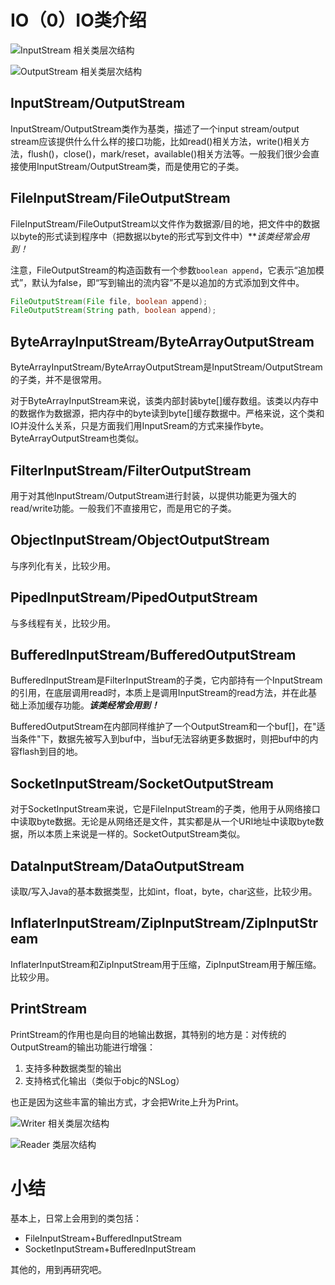 # IO（0）IO类介绍

![InputStream 相关类层次结构](http://wx2.sinaimg.cn/mw690/0065Y1avgy1fcr65wt9oqj30v60740sy.jpg)

![ OutputStream 相关类层次结构](http://wx4.sinaimg.cn/mw690/0065Y1avgy1fcr660d0anj30uo0513ym.jpg)

## InputStream/OutputStream
InputStream/OutputStream类作为基类，描述了一个input stream/output stream应该提供什么什么样的接口功能，比如read()相关方法，write()相关方法，flush()，close()，mark/reset，available()相关方法等。一般我们很少会直接使用InputStream/OutputStream类，而是使用它的子类。

## FileInputStream/FileOutputStream
FileInputStream/FileOutputStream以文件作为数据源/目的地，把文件中的数据以byte的形式读到程序中（把数据以byte的形式写到文件中）***该类经常会用到！*

注意，FileOutputStream的构造函数有一个参数`boolean append`，它表示“追加模式”，默认为false，即“写到输出的流内容”不是以追加的方式添加到文件中。

```java
FileOutputStream(File file, boolean append);
FileOutputStream(String path, boolean append);
```

## ByteArrayInputStream/ByteArrayOutputStream
ByteArrayInputStream/ByteArrayOutputStream是InputStream/OutputStream的子类，并不是很常用。

对于ByteArrayInputStream来说，该类内部封装byte[]缓存数组。该类以内存中的数据作为数据源，把内存中的byte读到byte[]缓存数据中。严格来说，这个类和IO并没什么关系，只是方面我们用InputSream的方式来操作byte。ByteArrayOutputStream也类似。

## FilterInputStream/FilterOutputStream
用于对其他InputStream/OutputStream进行封装，以提供功能更为强大的read/write功能。一般我们不直接用它，而是用它的子类。

## ObjectInputStream/ObjectOutputStream
与序列化有关，比较少用。

## PipedInputStream/PipedOutputStream
与多线程有关，比较少用。

## BufferedInputStream/BufferedOutputStream
BufferedInputStream是FilterInputStream的子类，它内部持有一个InputStream的引用，在底层调用read时，本质上是调用InputStream的read方法，并在此基础上添加缓存功能。***该类经常会用到！***

BufferedOutputStream在内部同样维护了一个OutputStream和一个buf[]，在"适当条件"下，数据先被写入到buf中，当buf无法容纳更多数据时，则把buf中的内容flash到目的地。

## SocketInputStream/SocketOutputStream
对于SocketInputStream来说，它是FileInputStream的子类，他用于从网络接口中读取byte数据。无论是从网络还是文件，其实都是从一个URI地址中读取byte数据，所以本质上来说是一样的。SocketOutputStream类似。

## DataInputStream/DataOutputStream
读取/写入Java的基本数据类型，比如int，float，byte，char这些，比较少用。

## InflaterInputStream/ZipInputStream/ZipInputStream
InflaterInputStream和ZipInputStream用于压缩，ZipInputStream用于解压缩。比较少用。

## PrintStream
PrintStream的作用也是向目的地输出数据，其特别的地方是：对传统的OutputStream的输出功能进行增强：

1. 支持多种数据类型的输出
2. 支持格式化输出（类似于objc的NSLog）

也正是因为这些丰富的输出方式，才会把Write上升为Print。



![Writer 相关类层次结构](http://wx1.sinaimg.cn/mw690/0065Y1avgy1fcr660p6aqj30qa05b3yj.jpg)

![Reader 类层次结构](http://wx1.sinaimg.cn/mw690/0065Y1avgy1fcr660z3yej30qb05aq2z.jpg)


# 小结
基本上，日常上会用到的类包括：

* FileInputStream+BufferedInputStream
* SocketInputStream+BufferedInputStream

其他的，用到再研究吧。

